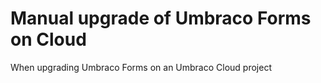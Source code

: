 # Manual upgrade of Umbraco Forms on Cloud

When upgrading Umbraco Forms on an Umbraco Cloud project 